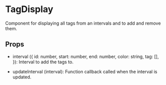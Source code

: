 # TagDisplay #

Component for displaying all tags from an intervals and to add and remove them.

## Props ##

* interval ({
    id: number,
    start: number,
    end: number,
    color: string,
    tag: [],
}): Interval to add the tags to.

* updateInterval (interval): Function callback called when the interval is updated.